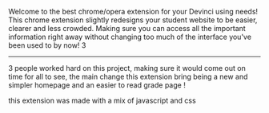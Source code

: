 Welcome to the best chrome/opera extension for your Devinci using needs! This chrome extension slightly redesigns your student website to be easier, clearer and less crowded. Making sure you can access all the important information right away without changing too much of the interface you've been used to by  now! 3

---

3 people worked hard on this project, making sure it would come out on time for all to see, the main change this extension bring being a new and simpler homepage and an easier to read grade page !

this extension was made with a mix of javascript and css